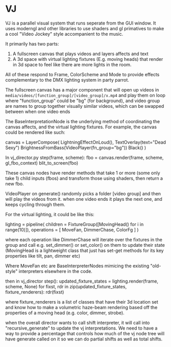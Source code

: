 # VJ

VJ is a parallel visual system that runs seperate from the GUI window. It uses moderngl and other libraries to use shaders and gl primatives to make a cool "Video Jockey" style accompanient to the music.

It primarily has two parts:
1. A fullscreen canvas that plays videos and layers affects and text
2. A 3d space with virtual lighting fixtures (E.g. moving heads) that render in 3d space to feel like there are more lights in the room.

All of these respond to Frame, ColorScheme and Mode to provide effects complementary to the DMX lighting system in party parrot.

The fullscreen canvas has a major component that will open up videos in `media/videos/[function_group]/[video_group]/x.mp4` and play them on loop where "function_group" could be "bg" (for background), and video group are names to group together visually similar videos, which can be swapped between when one video ends

The BaseInterpretationNode is the underlying method of coordinating the canvas affects, and the virtual lighting fixtures. For example, the canvas could be rendered like such:

canvas = LayerCompose(
    LightningEffectOnLoud(),
    TextOverlay(text="Dead Sexy")
    BrightnessFromBass(VideoPlayer(fn_group="bg"))
    Black()
)

In vj_director.py step(frame, scheme):
    fbo = canvas.render(frame, scheme, gl_fbo_context)
    blit_to_screen(fbo)


These canvas nodes have render methods that take 1 or more (some only take 1) child inputs (fbos) and transform those using shaders, then return a new fbo.

VideoPlayer on generate() randomly picks a folder [video group] and then will play the videos from it. when one video ends it plays the next one, and keeps cycling through them.

For the virtual lighting, it could be like this:

lighting = pipeline(
    children = FixtureGroup([MovingHead() for i in range(10)]),
    operations = [
        MoveFan,
        DimmerChase,
        ColorFg
    ]
)

where each operation like DimmerChase will iterate over the fixtures in the group and call e.g. set_dimmer() or set_color() on them to update their state (MovingHead is a lightweight class that just has set-get methods for its key properties like tilt, pan, dimmer etc)

Where MoveFan etc are BaseInterpreterNodes mimicing the existing "old-style" interpreters elsewhere in the code.

then in vj_director step():
    updated_fixture_states = lighting.render(frame, scheme, None)
    for fixst, rdr in zip(updated_fixture_states, fixture_renderers):
        rdr(fixst)


where fixture_renderers is a list of classes that have their 3d location set and know how to make a volumetric haze-beam rendering based off the properties of a moving head (e.g. color, dimmer, strobe).

when the overall director wants to call shift interpreter, it will call into "recursive_generate" to update the vj interpretations. We need to have a way to provide a percentage that controls how much of the vj node tree will have generate called on it so we can do partial shifts as well as total shifts.